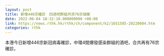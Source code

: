 ```yaml
---
layout: post
title: 新增446宗確診　四酒吧群組共添76宗個案
date: 2022-06-04 18:32:10.000000000 +08:00
link: https://news.rthk.hk/rthk/ch/component/k2/1651585-20220604.htm
categories: rthk
---
```


本港今日新增446宗新冠病毒確診，中環4間爆發感染群組的酒吧，合共再有76宗確診。
